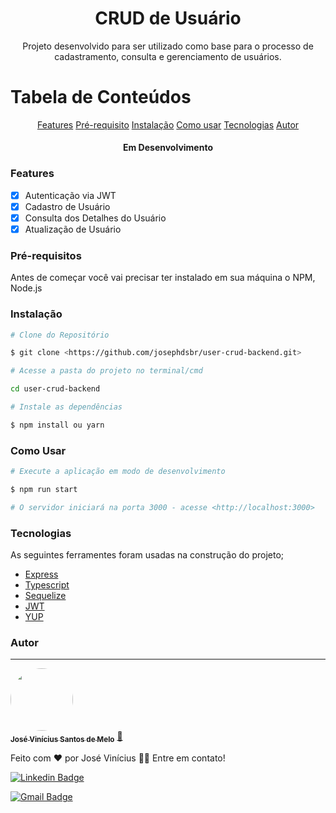 <h1 align="center">CRUD de Usuário</h1>
<p align="center">Projeto desenvolvido para ser utilizado como base para o processo de cadastramento, consulta e gerenciamento de usuários.</p>

Tabela de Conteúdos
===================
<p align="center">
    <a href="#features">Features</a>
    <a href="#pre-requisito">Pré-requisito</a>
    <a href="#instalacao">Instalação</a>
    <a href="#como-usar">Como usar</a>
    <a href="#tecnologias">Tecnologias</a>
    <a href="#autor">Autor</a>
</p>

<h4 align="center">Em Desenvolvimento</h4>

### Features

- [x] Autenticação via JWT
- [x] Cadastro de Usuário
- [x] Consulta dos Detalhes do Usuário
- [x] Atualização de Usuário

### Pré-requisitos

Antes de começar você vai precisar ter instalado em sua máquina o NPM, Node.js

### Instalação

```bash
# Clone do Repositório

$ git clone <https://github.com/josephdsbr/user-crud-backend.git>

# Acesse a pasta do projeto no terminal/cmd

cd user-crud-backend

# Instale as dependências

$ npm install ou yarn
```

### Como Usar

```bash
# Execute a aplicação em modo de desenvolvimento

$ npm run start

# O servidor iniciará na porta 3000 - acesse <http://localhost:3000>
```

### Tecnologias

As seguintes ferramentes foram usadas na construção do projeto;

- [Express](https://expressjs.com/pt-br/)
- [Typescript](https://www.typescriptlang.org/)
- [Sequelize](https://sequelize.org/)
- [JWT](https://jwt.io/)
- [YUP](https://github.com/jquense/yup)

### Autor
---

<a href="https://blog.rocketseat.com.br/author/thiago/">
 <img style="border-radius: 50%;" src="https://avatars1.githubusercontent.com/u/42288345?s=460&u=3173ac53eabc99366999615e7a2623bcb6b1560f&v=4" width="100px;" alt=""/>
 <br />
 <sub><b>José Vinícius Santos de Melo</b></sub></a> <a href="https://github.com/josephdsbr" title="Rocketseat">🚀</a>

Feito com ❤️ por José Vinícius 👋🏽 Entre em contato!

[![Linkedin Badge](https://img.shields.io/badge/-Thiago-blue?style=flat-square&logo=Linkedin&logoColor=white&link=https://www.linkedin.com/in/josephdsbr/)](https://www.linkedin.com/in/josephdsbr/) 

[![Gmail Badge](https://img.shields.io/badge/-tgmarinho@gmail.com-c14438?style=flat-square&logo=Gmail&logoColor=white&link=mailto:josephdsbr@gmail.com)](mailto:josephdsbr@gmail.com)